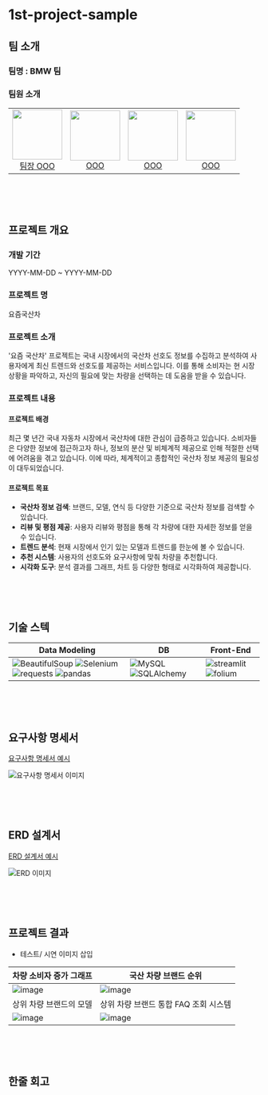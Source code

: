 # 1st-project-sample
## 팀 소개
### 팀명 : BMW 팀
### 팀원 소개

<table align="center">
  <tbody>
    <tr>
      <td align="center">
        <div>
          <img src="이미지 주소 경로"width="100px;"height="100px;" alt=""/>
           <a href="https://github.com/{깃헙주소}"><div align=center>팀장 OOO</div></a>
        </div>
      </td>
      <td align="center">
        <div>
          <img src="이미지 주소 경로"width="100px;"height="100px;" alt=""/>
          <a href="https://github.com/2kilometer"><div align=center>OOO</div></a>
        </div>
      </td>
      <td align="center">
        <div>
          <img src="이미지 주소 경로"width="100px;"height="100px;" alt=""/>
            <a href="https://github.com/{깃헙주소}"><div align=center>OOO</div></a>
        </div>
      </td>
      <td align="center">
        <div>
          <img src="이미지 주소 경로"width="100px;"height="100px;" alt=""/>
          <a href="https://github.com/{깃헙주소}"><div align=center>OOO</div></a>
        </div>
      </td>
    </tr>
  </tbody>
</table>

<br><br><br>

## 프로젝트 개요 
### 개발 기간 
YYYY-MM-DD ~ YYYY-MM-DD
### 프로젝트 명 
요즘국산차 
### 프로젝트 소개 
'요즘 국산차' 프로젝트는 국내 시장에서의 국산차 선호도 정보를 수집하고 분석하여 사용자에게 최신 트렌드와 선호도를 제공하는 서비스입니다. 이를 통해 소비자는 현 시장 상황을 파악하고, 자신의 필요에 맞는 차량을 선택하는 데 도움을 받을 수 있습니다.
### 프로젝트 내용 
#### 프로젝트 배경 
최근 몇 년간 국내 자동차 시장에서 국산차에 대한 관심이 급증하고 있습니다. 소비자들은 다양한 정보에 접근하고자 하나, 정보의 분산 및 비체계적 제공으로 인해 적절한 선택에 어려움을 겪고 있습니다. 이에 따라, 체계적이고 종합적인 국산차 정보 제공의 필요성이 대두되었습니다.
#### 프로젝트 목표 
- **국산차 정보 검색**: 브랜드, 모델, 연식 등 다양한 기준으로 국산차 정보를 검색할 수 있습니다.
- **리뷰 및 평점 제공**: 사용자 리뷰와 평점을 통해 각 차량에 대한 자세한 정보를 얻을 수 있습니다.
- **트렌드 분석**: 현재 시장에서 인기 있는 모델과 트렌드를 한눈에 볼 수 있습니다.
- **추천 시스템**: 사용자의 선호도와 요구사항에 맞춰 차량을 추천합니다.
- **시각화 도구**: 분석 결과를 그래프, 차트 등 다양한 형태로 시각화하여 제공합니다.

<br><br><br>


## 기술 스텍
| Data Modeling | DB | Front-End |
|-------------|--------|-------------|
| ![BeautifulSoup](https://img.shields.io/badge/python-3776AB?style=for-the-badge&logo=python&logoColor=white) ![Selenium](https://img.shields.io/badge/Selenium-43B02A?style=for-the-badge&logo=selenium&logoColor=white) ![requests](https://img.shields.io/badge/requests-3776AB?style=for-the-badge&logo=python&logoColor=white) ![pandas](https://img.shields.io/badge/pandas-150458?style=for-the-badge&logo=pandas&logoColor=white) | ![MySQL](https://img.shields.io/badge/MySQL-4479A1?style=for-the-badge&logo=mysql&logoColor=white) ![SQLAlchemy](https://img.shields.io/badge/sqlalchemy-D71F00?style=for-the-badge&logo=sqlalchemy&logoColor=white) | ![streamlit](https://img.shields.io/badge/streamlit-FF4B4B?style=for-the-badge&logo=streamlit&logoColor=white) ![folium](https://img.shields.io/badge/folium-77B829?style=for-the-badge&logo=folium&logoColor=white) 

<br><br><br>

## 요구사항 명세서
[요구사항 명세서 예시](https://www.notion.so/playdatacademy/0fb332c0e00246a58f63a16a14c0ef63)

![요구사항 명세서 이미지](이미지_경로_또는_URL)



<br><br><br>

## ERD 설계서
[ ERD 설계서 예시](https://www.notion.so/playdatacademy/0fb332c0e00246a58f63a16a14c0ef63)

![ERD 이미지](이미지_경로_또는_URL)

<br><br><br>


##  프로젝트 결과 
- 테스트/ 시연 이미지 삽입

| 차량 소비자 증가 그래프 | 국산 차량 브랜드 순위 | 
|--|--|
| ![image](https://github.com/user-attachments/assets/46fba4e2-9b74-4713-8554-41aeb2e9397d) | ![image](https://github.com/user-attachments/assets/e20005ba-e86b-468d-9f8e-05cdd63a7861) |
| 상위 차량 브랜드의 모델 | 상위 차량 브랜드 통합 FAQ 조회 시스템 |
| ![image](https://github.com/user-attachments/assets/2c874e79-2ff6-4bb9-abc8-827d58713949) | ![image](https://github.com/user-attachments/assets/6d74b751-b781-4def-975d-44fdea5b7f18)

<br><br><br>



##  한줄 회고 



